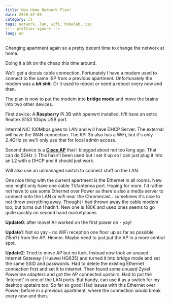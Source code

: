 ```yaml
---
title: New Home Network Plan!
date: 2020-07-05
category: it
tags: network, lan, wifi, homelab, isp
<!-- prettier-ignore -->
lang: en
---
```


Changing apartment again so a pretty decent time to change the network at home.

Doing it a bit on the cheap this time around.

We'll get a docsis cable connection. Fortunately I have a modem used to connect
to the same ISP from a previous apartment. Unfortunately the modem was a **_bit
shit._** Or it used to reboot or need a reboot every now and then.

The plan is now to put the modem into **bridge mode** and move the brains into
two other devices.

First device: A **Raspberry** Pi 3B with openwrt installed. It'll have an extra
Realtek 8153 1Gbps USB port.

Internal NIC 100Mbps goes to LAN and will have DHCP Server. The external will
have the WAN connection. The RPI 3b also has a WiFi, but it's only 2.4GHz so
we'll only use that for local admin access.

Second device is a
**[Cisco AP](https://www.guldmyr.com/air-lap1142n-e-k9-to-autonomous-mode-adventure/)**
that I blogged about not too long ago. That can do 5GHz :) This hasn't been used
but I set it up so I can just plug it into an L2 with a DHCP and it should just
work.

Will also use an unmanaged switch to connect stuff on the LAN.

One nice thing with the current apartment is the Ethernet in all rooms. New one
might only have one cable TV/antenna port. Hoping for more. I'd rather not have
to use some Ethernet over Power as there's also a media server to connect onto
the LAN or wifi near the Chromecast.. sometimes it's nice to not throw
everything away. Thought I had thrown away the cable modem too, but turns out I
hadn't. New one is 180€ and used ones seems to go quite quickly on second hand
marketplaces.

**Update0**: after move! All worked on the first power on - yay!

**Update1**: Not so yay - no WiFi reception one floor up as far as possible
(15m?) from the AP. Hmmm. Maybe need to just put the AP in a more central spot.

**Update2**: Tried to move AP but no luck. Instead now took an unused Internet
Gateway ( Huawei HG635) and turned it into bridge mode and set the same SSID and
passwords. Had to delete the existing Ethernet connection first and set it to
internet. Then found some unused Zyxel Powerline adapters and got the AP
connected upstairs. Had to put the 'Internet' in one of the LAN ports. But
handy, can use it as a switch for my desktop upstairs too. So far so good! Had
issues with this Ethernet over Power; before in a previous apartment, where the
connection would break every now and then.
